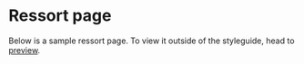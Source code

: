 # Ressort page

Below is a sample ressort page. To view it outside of the styleguide, head to [preview](/styleguide/pages/ressort/preview).
